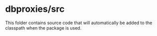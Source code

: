 # dbproxies/src

This folder contains source code that will automatically be added to the classpath when
the package is used.
